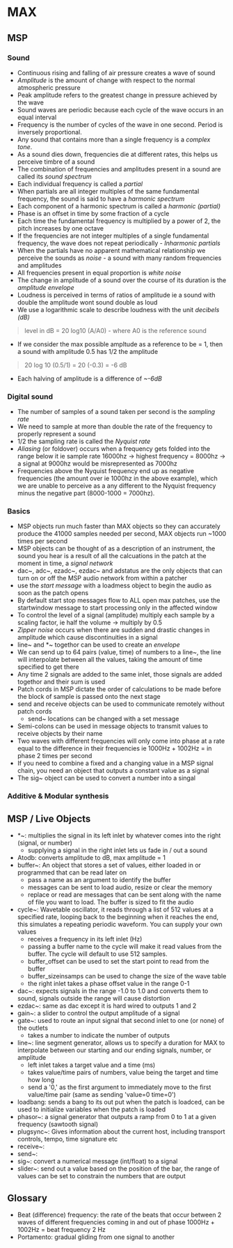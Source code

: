 # MAX
## MSP
### Sound
- Continuous rising and falling of air pressure creates a wave of sound
- *Amplitude* is the amount of change with respect to the normal atmospheric pressure
- Peak amplitude refers to the greatest change in pressure achieved by the wave
- Sound waves are periodic because each cycle of the wave occurs in an equal interval
- Frequency is the number of cycles of the wave in one second. Period is inversely proportional.
- Any sound that contains more than a single frequency is a *complex tone*.
- As a sound dies down, frequencies die at different rates, this helps us perceive timbre of a sound
- The combination of frequencies and amplitudes present in a sound are called its *sound spectrum*
- Each individual frequency is called a *partial*
- When partials are all integer multiples of the same fundamental frequency, the sound is said to have a *harmonic spectrum*
- Each component of a harmonic spectrum is called a *harmonic (partial)*
- Phase is an offset in time by some fraction of a cycle
- Each time the fundamental frequency is multiplied by a power of 2, the pitch increases by one octave
- If the frequencies are not integer multiples of a single fundamental frequency, the wave does not repeat periodically - *Inharmonic partials*
- When the partials have no apparent mathematical relationship we perceive the sounds as *noise* - a sound with many random frequencies and amplitudes
- All frequencies present in equal proportion is *white noise*
- The change in amplitude of a sound over the course of its duration is the *amplitude envelope*
- Loudness is perceived in terms of ratios of amplitude ie a sound with double the amplitude wont sound double as loud
- We use a logarithmic scale to describe loudness with the unit *decibels (dB)*

> level in dB = 20 log10 (A/A0) - where A0 is the reference sound

- If we consider the max possible ampltude as a reference to be = 1, then a sound with amplitude 0.5 has 1/2 the amplitude

> 20 log 10 (0.5/1) = 20 (-0.3) = -6 dB

- Each halving of amplitude is a difference of *~-6dB*

### Digital sound
- The number of samples of a sound taken per second is the *sampling rate*
- We need to sample at more than double the rate of the frequency to properly represent a sound
- 1/2 the sampling rate is called the *Nyquist rate*
- *Aliasing* (or foldover) occurs when a frequency gets folded into the range below it ie sample rate 16000hz -> highest frequency = 8000hz -> a signal at 9000hz would be misrepresented as 7000hz
- Frequencies above the Nyquist frequency end up as negative frequencies (the amount over ie 1000hz in the above example), which we are unable to perceive as a any different to the Nyquist frequency minus the negative part (8000-1000 = 7000hz).

### Basics
- MSP objects run much faster than MAX objects so they can accurately produce the 41000 samples needed per second, MAX objects run ~1000 times per second
- MSP objects can be thought of as a description of an instrument, the sound you hear is a result of all the calcuations in the patch at the moment in time, a *signal network*
- dac~, adc~, ezadc~, ezdac~ and adstatus are the only objects that can turn on or off the MSP audio network from within a patcher
- use the *start message* with a loadmess object to begin the audio as soon as the patch opens
- By default start stop messages flow to ALL open max patches, use the startwindow message to start processing only in the affected window
- To control the level of a signal (amplitude) multiply each sample by a scaling factor, ie half the volume -> multiply by 0.5
- *Zipper noise* occurs when there are sudden and drastic changes in amplitude which cause discontinuities in a signal
- line~ and \*~ togethor can be used to create an *envelope*
- We can send up to 64 pairs (value, time) of numbers to a line~, the line will interpolate between all the values, taking the amount of time specified to get there
- Any time 2 signals are added to the same inlet, those signals are added togethor and their sum is used
- Patch cords in MSP dictate the order of calculations to be made before the block of sample is passed onto the next stage
- send and receive objects can be used to communicate remotely without patch cords
  - send~ locations can be changed with a set message
- Semi-colons can be used in message objects to transmit values to receive objects by their name
- Two waves with different frequencies will only come into phase at a rate equal to the difference in their frequencies ie 1000Hz + 1002Hz = in phase 2 times per second
- If you need to combine a fixed and a changing value in a MSP signal chain, you need an object that outputs a constant value as a signal
- The sig~ object can be used to convert a number into a singal

### Additive & Modular synthesis

## MSP / Live Objects
- \*~: multiplies the signal in its left inlet by whatever comes into the right (signal, or number)
  * supplying a signal in the right inlet lets us fade in / out a sound
- Atodb: converts amplitude to dB, max amplitude = 1
- buffer~: An object that stores a set of values, either loaded in or programmed that can be read later on
  * pass a name as an argument to identify the buffer
  * messages can be sent to load audio, resize or clear the memory
  * replace or read are messages that can be sent along with the name of file you want to load. The buffer is sized to fit the audio
- cycle~: Wavetable oscillator, it reads through a list of 512 values at a specified rate, looping back to the beginning when it reaches the end, this simulates a repeating periodic waveform. You can supply your own values
  * receives a frequency in its left inlet (Hz)
  * passing a buffer name to the cycle will make it read values from the buffer. The cycle will default to use 512 samples.
  * buffer_offset can be used to set the start point to read from the buffer
  * buffer_sizeinsamps can be used to change the size of the wave table
  * the right inlet takes a phase offset value in the range 0-1
- dac~: expects signals in the range -1.0 to 1.0 and converts them to sound, signals outside the range will cause distortion
- ezdac~: same as dac except it is hard wired to outputs 1 and 2
- gain~: a slider to control the output amplitude of a signal
- gate~: used to route an input signal that second inlet to one (or none) of the outlets
  * takes a number to indicate the number of outputs
- line~: line segment generator, allows us to specify a duration for MAX to interpolate between our starting and our ending signals, number, or amplitude
  * left inlet takes a target value and a time (ms)
  * takes value/time pairs of numbers, value being the target and time how long
  * send a '0,' as the first argument to immediately move to the first value/time pair (same as sending 'value=0 time=0')
- loadbang: sends a bang to its out put when the patch is loadced, can be used to initialize variables when the patch is loaded
- phasor~: a signal generator that outputs a ramp from 0 to 1 at a given frequency (sawtooth signal)
- plugsync~: Gives information about the current host, including transport controls, tempo, time signature etc
- receive~:
- send~:
- sig~: convert a numerical message (int/float) to a signal
- slider~: send out a value based on the position of the bar, the range of values can be set to constrain the numbers that are output

## Glossary
* Beat (difference) frequency: the rate of the beats that occur between 2 waves of different frequencies coming in and out of phase 1000Hz + 1002Hz = beat frequency 2 Hz
* Portamento: gradual gliding from one signal to another
